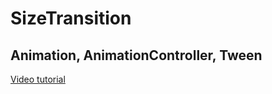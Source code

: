 # SizeTransition

## Animation, AnimationController, Tween

[Video tutorial](https://youtu.be/NbbtBaqz4gk)